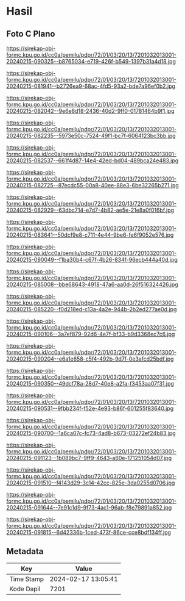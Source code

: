 # Hasil

## Foto C Plano

https://sirekap-obj-formc.kpu.go.id/cc0a/pemilu/pdpr/72/01/03/20/13/7201032013001-20240215-090325--b8765034-e719-426f-b549-1397b31a4d18.jpg

https://sirekap-obj-formc.kpu.go.id/cc0a/pemilu/pdpr/72/01/03/20/13/7201032013001-20240215-081941--b2726ea9-68ac-4fd5-93a2-bde7a96ef0b2.jpg

https://sirekap-obj-formc.kpu.go.id/cc0a/pemilu/pdpr/72/01/03/20/13/7201032013001-20240215-082042--9e6e8d18-2436-40d2-9ff0-01781464b9f1.jpg

https://sirekap-obj-formc.kpu.go.id/cc0a/pemilu/pdpr/72/01/03/20/13/7201032013001-20240215-082235--5973e50c-7524-49f1-bc7f-6064123bc3bb.jpg

https://sirekap-obj-formc.kpu.go.id/cc0a/pemilu/pdpr/72/01/03/20/13/7201032013001-20240215-082537--661f4d87-14e4-42ed-bd04-489bca24e483.jpg

https://sirekap-obj-formc.kpu.go.id/cc0a/pemilu/pdpr/72/01/03/20/13/7201032013001-20240215-082725--87ecdc55-00a8-40ee-88e3-6be32265b271.jpg

https://sirekap-obj-formc.kpu.go.id/cc0a/pemilu/pdpr/72/01/03/20/13/7201032013001-20240215-082929--63dbc714-e7d7-4b82-ae5e-21e8a0f016bf.jpg

https://sirekap-obj-formc.kpu.go.id/cc0a/pemilu/pdpr/72/01/03/20/13/7201032013001-20240215-083641--50dcf9e8-c711-4e44-9be6-fe6f9052e576.jpg

https://sirekap-obj-formc.kpu.go.id/cc0a/pemilu/pdpr/72/01/03/20/13/7201032013001-20240215-090049--f1ba30b4-c67f-4b26-834f-96ecb444a40d.jpg

https://sirekap-obj-formc.kpu.go.id/cc0a/pemilu/pdpr/72/01/03/20/13/7201032013001-20240215-085008--bbe68643-4918-47a6-aa0d-26f516324426.jpg

https://sirekap-obj-formc.kpu.go.id/cc0a/pemilu/pdpr/72/01/03/20/13/7201032013001-20240215-085220--f0d218ed-c13a-4a2e-944b-2b2ed277ae0d.jpg

https://sirekap-obj-formc.kpu.go.id/cc0a/pemilu/pdpr/72/01/03/20/13/7201032013001-20240215-090106--3a7ef879-92d6-4e7f-bf33-b9d3368ec7c6.jpg

https://sirekap-obj-formc.kpu.go.id/cc0a/pemilu/pdpr/72/01/03/20/13/7201032013001-20240215-090204--e6a1e658-c5f4-492b-9d7f-0e3afcd25bdf.jpg

https://sirekap-obj-formc.kpu.go.id/cc0a/pemilu/pdpr/72/01/03/20/13/7201032013001-20240215-090350--49dcf78a-28d7-40e8-a2fa-f3453aa07f31.jpg

https://sirekap-obj-formc.kpu.go.id/cc0a/pemilu/pdpr/72/01/03/20/13/7201032013001-20240215-090531--9fbb234f-f52e-4e93-b86f-601255f83640.jpg

https://sirekap-obj-formc.kpu.go.id/cc0a/pemilu/pdpr/72/01/03/20/13/7201032013001-20240215-090700--1a6ca07c-fc73-4ad8-b673-03272ef24b83.jpg

https://sirekap-obj-formc.kpu.go.id/cc0a/pemilu/pdpr/72/01/03/20/13/7201032013001-20240215-091123--1b089bc7-9ff9-4643-a60e-171251054d07.jpg

https://sirekap-obj-formc.kpu.go.id/cc0a/pemilu/pdpr/72/01/03/20/13/7201032013001-20240215-091510--f4143d29-3c14-42cc-825e-3da0255d0706.jpg

https://sirekap-obj-formc.kpu.go.id/cc0a/pemilu/pdpr/72/01/03/20/13/7201032013001-20240215-091644--7e91c1d9-9f73-4ac1-96ab-f8e79891a852.jpg

https://sirekap-obj-formc.kpu.go.id/cc0a/pemilu/pdpr/72/01/03/20/13/7201032013001-20240215-091815--6d42336b-1ced-473f-86ce-cce8bdf134ff.jpg


## Metadata

| Key        | Value               |
| ---------- | ------------------- |
| Time Stamp | 2024-02-17 13:05:41 |
| Kode Dapil | 7201                |



